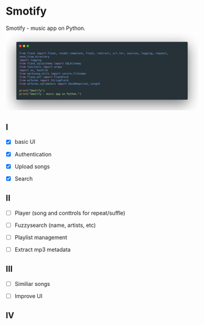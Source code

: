 # Smotify
Smotify - music app on Python.
![Smotify Image](/smotify_image.png)
## I

- [x] basic UI

- [x] Authentication

- [x] Upload songs

- [x] Search

## II

- [ ] Player (song and conttrols for repeat/suffle)

- [ ] Fuzzysearch (name, artists, etc)

- [ ] Playlist management

- [ ] Extract mp3 metadata

## III

- [ ] Similiar songs

- [ ] Improve UI

## IV


